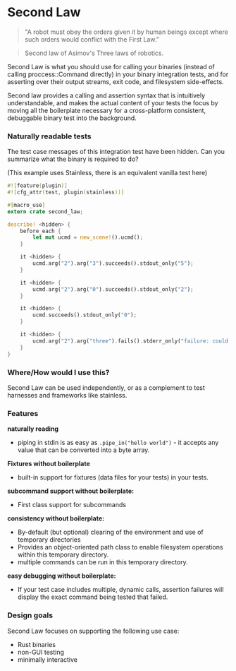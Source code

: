 # Second Law

> "A robot must obey the orders given it by human beings except where such orders would conflict with the First Law."

> Second law of Asimov's Three laws of robotics.

Second Law is what you should use for calling your binaries (instead of calling proccess::Command directly) in your binary integration tests, and for asserting over their output streams, exit code, and filesystem side-effects.

Second law provides a calling and assertion syntax that is intuitively understandable, and makes the actual content of your tests the focus by moving all the boilerplate necessary for a cross-platform consistent, debuggable binary test into the background. 

### Naturally readable tests

The test case messages of this integration test have been hidden. Can you summarize what the binary is required to do?

(This example uses Stainless, there is an equivalent vanilla test here)

```rust
#![feature(plugin)]
#![cfg_attr(test, plugin(stainless))]

#[macro_use]
extern crate second_law;

describe! <hidden> {
    before_each {
        let mut ucmd = new_scene!().ucmd();
    }

    it <hidden> {
        ucmd.arg("2").arg("3").succeeds().stdout_only("5");
    }

    it <hidden> {
        ucmd.arg("2").arg("0").succeeds().stdout_only("2");        
    }

    it <hidden> {
        ucmd.succeeds().stdout_only("0");        
    }

    it <hidden> {
        ucmd.arg("2").arg("three").fails().stderr_only("failure: could not parse argument 'three'");
    }
}
```


### Where/How would I use this?

Second Law can be used independently, or as a complement to test harnesses and frameworks like stainless.

### Features

**naturally reading**

* piping in stdin is as easy as ```.pipe_in("hello world")``` - it accepts any value that can be converted into a byte array.

**Fixtures without boilerplate**

* built-in support for fixtures (data files for your tests) in your tests.

**subcommand support without boilerplate:**

* First class support for subcommands

**consistency without boilerplate:**

* By-default (but optional) clearing of the environment and use of temporary directories
* Provides an object-oriented path class to enable filesystem operations within this temporary directory.
* multiple commands can be run in this temporary directory.

**easy debugging without boilerplate:**

* If your test case includes multiple, dynamic calls, assertion failures will display the exact command being tested that failed.

### Design goals

Second Law focuses on supporting the following use case:

* Rust binaries
* non-GUI testing
* minimally interactive
